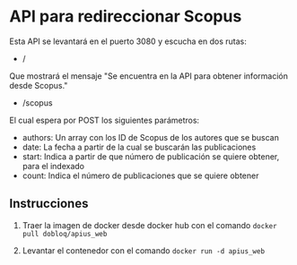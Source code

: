 # API para redireccionar Scopus

Esta API se levantará en el puerto 3080 y escucha en dos rutas:

* /

Que mostrará el mensaje "Se encuentra en la API para obtener información desde Scopus." 

* /scopus

El cual espera por POST los siguientes parámetros:

- authors: Un array con los ID de Scopus de los autores que se buscan
- date: La fecha a partir de la cual se buscarán las publicaciones
- start: Indica a partir de que número de publicación se quiere obtener, para el indexado
- count: Indica el número de publicaciones que se quiere obtener

## Instrucciones

1. Traer la imagen de docker desde docker hub con el comando `docker pull dobloq/apius_web`

2. Levantar el contenedor con el comando `docker run -d apius_web`

